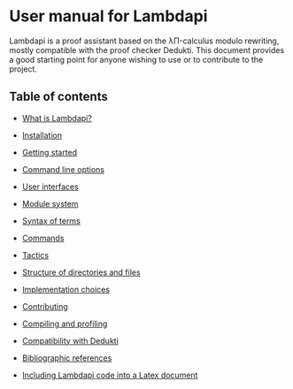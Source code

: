User manual for Lambdapi
========================

Lambdapi is a proof assistant based on the λΠ-calculus modulo rewriting,
mostly compatible with the proof checker Dedukti. This document provides
a good starting point for anyone wishing to use or to contribute to the
project.

Table of contents
-----------------

 - [What is Lambdapi?](about.md)

 - [Installation](install.md)

 - [Getting started](getting_started.md)

 - [Command line options](options.md)

 - [User interfaces](ui.md)

 - [Module system](module.md)

 - [Syntax of terms](terms.md)

 - [Commands](commands.md)

 - [Tactics](tactics.md)

 - [Structure of directories and files](structure.md)

 - [Implementation choices](implementation.md)

 - [Contributing](../CONTRIBUTING.md)

 - [Compiling and profiling](devel.md)

 - [Compatibility with Dedukti](dedukti.md)

 - [Bibliographic references](biblio.md)

 - [Including Lambdapi code into a Latex document](latex.md)
